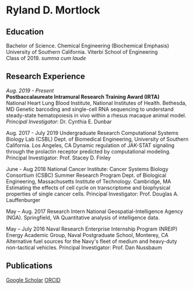 # Ryland D. Mortlock
## Education
Bachelor of Science. Chemical Engineering (Biochemical Emphasis)\
University of Southern California. Viterbi School of Engineering\
Class of 2019. *summa cum laude*

## Research Experience
*Aug. 2019 - Present*\
**Postbaccalaureate Intramural Research Training Award (IRTA)**\
National Heart Lung Blood Institute, National Institutes of Health. Bethesda, MD
Genetic barcoding and single-cell RNA sequencing to understand steady-state hematopoiesis in vivo within a rhesus macaque animal model.
*Principal Investigator*: Dr. Cynthia E. Dunbar

Aug. 2017 - July 2019
Undergraduate Research
Computational Systems Biology Lab (CSBL)
Dept. of Biomedical Engineering, University of Southern California. Los Angeles, CA
Dynamic regulation of JAK-STAT signaling through the prolactin receptor predicted by computational modeling.
Principal Investigator: Prof. Stacey D. Finley

June - Aug 2018
National Cancer Institute: Cancer Systems Biology Consortium (CSBC) Summer Research Program
Dept. of Biological Engineering, Massachusetts Institute of Technology. Cambridge, MA
Estimating the effects of cell cycle on transcriptome and biophysical properties of single cancer cells.
Principal Investigator: Prof. Douglas A. Lauffenburger

May – Aug. 2017
Research Intern
National Geospatial-Intelligence Agency (NGA). Springfield, VA
Quantitative analysis of intelligence data. 

May – July 2016	
Naval Research Enterprise Internship Program (NREIP)
Energy Academic Group, Naval Postgraduate School, Monterey, CA
Alternative fuel sources for the Navy's fleet of medium and heavy-duty non-tactical vehicles.
Principal Investigator: Prof. Dan Nussbaum

## Publications
[Google Scholar](https://scholar.google.com/citations?user=1nZ0kCcAAAAJ&hl=en)
[ORCID](https://orcid.org/0000-0001-9666-4394)
